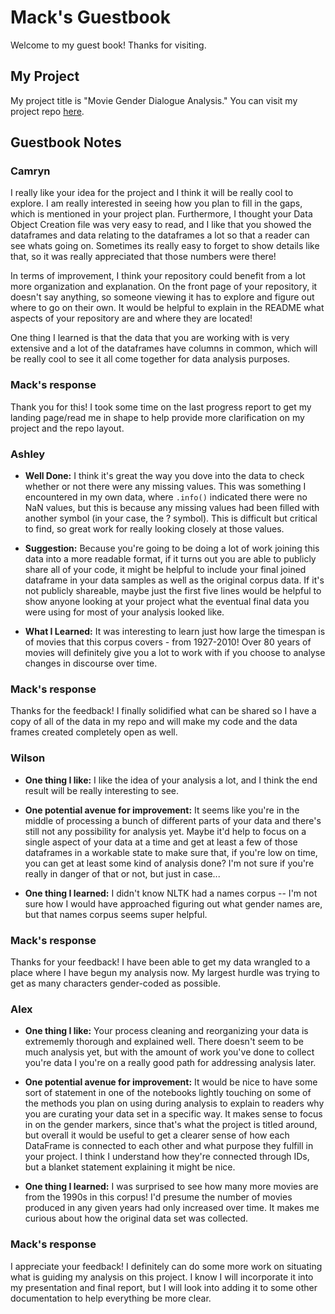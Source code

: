 # Mack's Guestbook

Welcome to my guest book! Thanks for visiting.

## My Project

My project title is "Movie Gender Dialogue Analysis." You can visit my project repo [here](https://github.com/Data-Science-for-Linguists-2023/Movie-Gender-Dialogue-Analysis).

## Guestbook Notes

### Camryn

I really like your idea for the project and I think it will be really cool to explore. I am really interested in seeing how you plan to fill in the gaps, which is mentioned in your project plan. Furthermore, I thought your Data Object Creation file was very easy to read, and I like that you showed the dataframes and data relating to the dataframes a lot so that a reader can see whats going on. Sometimes its really easy to forget to show details like that, so it was really appreciated that those numbers were there!

In terms of improvement, I think your repository could benefit from a lot more organization and explanation. On the front page of your repository, it doesn't say anything, so someone viewing it has to explore and figure out where to go on their own. It would be helpful to explain in the README what aspects of your repository are and where they are located!

One thing I learned is that the data that you are working with is very extensive and a lot of the dataframes have columns in common, which will be really cool to see it all come together for data analysis purposes.

### Mack's response

Thank you for this! I took some time on the last progress report to get my landing page/read me in shape to help provide more clarification on my project and the repo layout.

### Ashley

- **Well Done:** I think it's great the way you dove into the data to check whether or not there were any missing values. This was something I encountered in my own data, where `.info()` indicated there were no NaN values, but this is because any missing values had been filled with another symbol (in your case, the ? symbol). This is difficult but critical to find, so great work for really looking closely at those values.

- **Suggestion:** Because you're going to be doing a lot of work joining this data into a more readable format, if it turns out you are able to publicly share all of your code, it might be helpful to include your final joined dataframe in your data samples as well as the original corpus data. If it's not publicly shareable, maybe just the first five lines would be helpful to show anyone looking at your project what the eventual final data you were using for most of your analysis looked like.

- **What I Learned:** It was interesting to learn just how large the timespan is of movies that this corpus covers - from 1927-2010! Over 80 years of movies will definitely give you a lot to work with if you choose to analyse changes in discourse over time.

### Mack's response

Thanks for the feedback! I finally solidified what can be shared so I have a copy of all of the data in my repo and will make my code and the data frames created completely open as well.

### Wilson

- **One thing I like:** I like the idea of your analysis a lot, and I think the end result will be really interesting to see.

- **One potential avenue for improvement:** It seems like you're in the middle of processing a bunch of different parts of your data and there's still not any possibility for analysis yet. Maybe it'd help to focus on a single aspect of your data at a time and get at least a few of those dataframes in a workable state to make sure that, if you're low on time, you can get at least some kind of analysis done? I'm not sure if you're really in danger of that or not, but just in case...

- **One thing I learned:** I didn't know NLTK had a names corpus -- I'm not sure how I would have approached figuring out what gender names are, but that names corpus seems super helpful.

### Mack's response
Thanks for your feedback! I have been able to get my data wrangled to a place where I have begun my analysis now. My largest hurdle was trying to get as many characters gender-coded as possible.

### Alex

- **One thing I like:** Your process cleaning and reorganizing your data is extrememly thorough and explained well. There doesn't seem to be much analysis yet, but with the amount of work you've done to collect you're data I you're on a really good path for addressing analysis later.

- **One potential avenue for improvement:** It would be nice to have some sort of statement in one of the notebooks lightly touching on some of the methods you plan on using during analysis to explain to readers why you are curating your data set in a specific way. It makes sense to focus in on the gender markers, since that's what the project is titled around, but overall it would be useful to get a clearer sense of how each DataFrame is connected to each other and what purpose they fulfill in your project. I think I understand how they're connected through IDs, but a blanket statement explaining it might be nice.

- **One thing I learned:** I was surprised to see how many more movies are from the 1990s in this corpus! I'd presume the number of movies produced in any given years had only increased over time. It makes me curious about how the original data set was collected.

### Mack's response
I appreciate your feedback! I definitely can do some more work on situating what is guiding my analysis on this project. I know I will incorporate it into my presentation and final report, but I will look into adding it to some other documentation to help everything be more clear.
